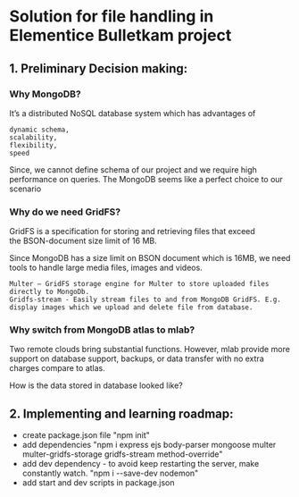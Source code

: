 # Solution for file handling in Elementice Bulletkam project

## 1. Preliminary Decision making:

### Why MongoDB?

It’s a distributed NoSQL database system which has advantages of
```
dynamic schema,
scalability,
flexibility,
speed
```  
Since, we cannot define schema of our project and we require high performance on queries.
The MongoDB seems like a perfect choice to our scenario

### Why do we need GridFS?

GridFS is a specification for storing and retrieving files that exceed the BSON-document size limit of 16 MB.

Since MongoDB has a size limit on BSON document which is 16MB, we need tools to handle large media files, images and videos.
```
Multer – GridFS storage engine for Multer to store uploaded files directly to MongoDb.
Gridfs-stream - Easily stream files to and from MongoDB GridFS. E.g. display images which we upload and delete file from database.
```

### Why switch from MongoDB atlas to mlab?

Two remote clouds bring substantial functions. However, mlab provide more support on database support, backups, or data transfer with no extra charges compare to atlas.

How is the data stored in database looked like?

## 2. Implementing and learning roadmap:
* create package.json file "npm init"
* add dependencies "npm i express ejs body-parser mongoose multer multer-gridfs-storage gridfs-stream method-override"
* add dev dependency - to avoid keep restarting the server, make constantly watch. "npm i --save-dev nodemon"
* add start and dev scripts in package.json
